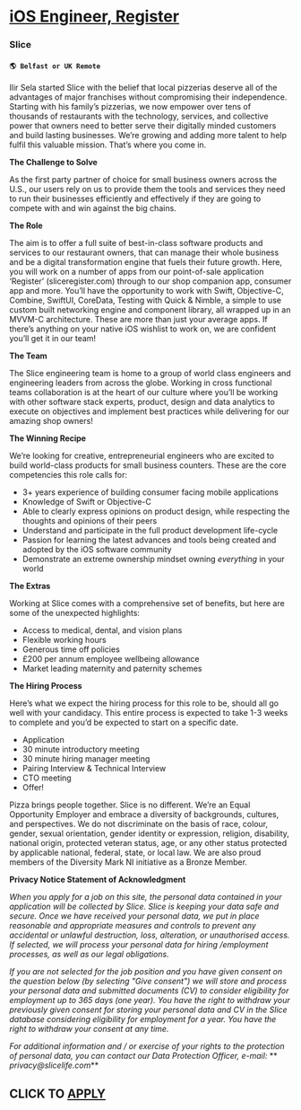# [iOS Engineer, Register](https://www.remotewlb.com/apply/ios-engineer-register)  
### Slice  
#### `🌎 Belfast or UK Remote`  

Ilir Sela started Slice with the belief that local pizzerias deserve all of the advantages of major franchises without compromising their independence. Starting with his family’s pizzerias, we now empower over tens of thousands of restaurants with the technology, services, and collective power that owners need to better serve their digitally minded customers and build lasting businesses. We’re growing and adding more talent to help fulfil this valuable mission. That’s where you come in.

**The Challenge to Solve**

As the first party partner of choice for small business owners across the U.S., our users rely on us to provide them the tools and services they need to run their businesses efficiently and effectively if they are going to compete with and win against the big chains.

**The Role**

The aim is to offer a full suite of best-in-class software products and services to our restaurant owners, that can manage their whole business and be a digital transformation engine that fuels their future growth. Here, you will work on a number of apps from our point-of-sale application ‘Register’ (sliceregister.com) through to our shop companion app, consumer app and more. You’ll have the opportunity to work with Swift, Objective-C, Combine, SwiftUI, CoreData, Testing with Quick & Nimble, a simple to use custom built networking engine and component library, all wrapped up in an MVVM-C architecture. These are more than just your average apps. If there’s anything on your native iOS wishlist to work on, we are confident you’ll get it in our team!

**The Team**

The Slice engineering team is home to a group of world class engineers and engineering leaders from across the globe. Working in cross functional teams collaboration is at the heart of our culture where you’ll be working with other software stack experts, product, design and data analytics to execute on objectives and implement best practices while delivering for our amazing shop owners!

**The Winning Recipe**

We’re looking for creative, entrepreneurial engineers who are excited to build world-class products for small business counters. These are the core competencies this role calls for:

  * 3+ years experience of building consumer facing mobile applications
  * Knowledge of Swift or Objective-C
  * Able to clearly express opinions on product design, while respecting the thoughts and opinions of their peers
  * Understand and participate in the full product development life-cycle
  * Passion for learning the latest advances and tools being created and adopted by the iOS software community
  * Demonstrate an extreme ownership mindset owning _everything_ in your world

**The Extras**

Working at Slice comes with a comprehensive set of benefits, but here are some of the unexpected highlights:

  * Access to medical, dental, and vision plans
  * Flexible working hours
  * Generous time off policies
  * £200 per annum employee wellbeing allowance
  * Market leading maternity and paternity schemes

**The Hiring Process**

Here’s what we expect the hiring process for this role to be, should all go well with your candidacy. This entire process is expected to take 1-3 weeks to complete and you’d be expected to start on a specific date.

  * Application
  * 30 minute introductory meeting
  * 30 minute hiring manager meeting
  * Pairing Interview & Technical Interview
  * CTO meeting
  * Offer!

Pizza brings people together. Slice is no different. We’re an Equal Opportunity Employer and embrace a diversity of backgrounds, cultures, and perspectives. We do not discriminate on the basis of race, colour, gender, sexual orientation, gender identity or expression, religion, disability, national origin, protected veteran status, age, or any other status protected by applicable national, federal, state, or local law. We are also proud members of the Diversity Mark NI initiative as a Bronze Member.

**Privacy Notice Statement of Acknowledgment**

_When you apply for a job on this site, the personal data contained in your application will be collected by Slice. Slice is keeping your data safe and secure. Once we have received your personal data, we put in place reasonable and appropriate measures and controls to prevent any accidental or unlawful destruction, loss, alteration, or unauthorised access. If selected, we will process your personal data for hiring /employment processes, as well as our legal obligations._

_If you are not selected for the job position and you have given consent on the question below (by selecting "Give consent") we will store and process your personal data and submitted documents (CV) to consider eligibility for employment up to 365 days (one year). You have the right to withdraw your previously given consent for storing your personal data and CV in the Slice database considering eligibility for employment for a year. You have the right to withdraw your consent at any time._

_For additional information and / or exercise of your rights to the protection of personal data, you can contact our Data Protection Officer, e-mail:_ ** _privacy@slicelife.com_**

  
## CLICK TO [APPLY](https://www.remotewlb.com/apply/ios-engineer-register)

